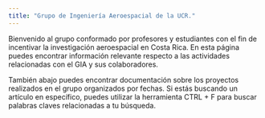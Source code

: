 ```yaml
---
title: "Grupo de Ingeniería Aeroespacial de la UCR."
---
```


Bienvenido al grupo conformado por profesores y estudiantes con el fin de incentivar la investigación aeroespacial en Costa Rica. En esta página puedes encontrar información relevante respecto a las actividades relacionadas con el GIA y sus colaboradores.

También abajo puedes encontrar documentación sobre los proyectos realizados en el grupo organizados por fechas. Si estás buscando un artículo en específico, puedes utilizar la herramienta CTRL + F para buscar palabras claves relacionadas a tu búsqueda.
